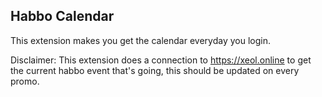 ## Habbo Calendar

This extension makes you get the calendar everyday you login.

Disclaimer: This extension does a connection to https://xeol.online to get the current habbo event that's going, this should be updated on every promo.